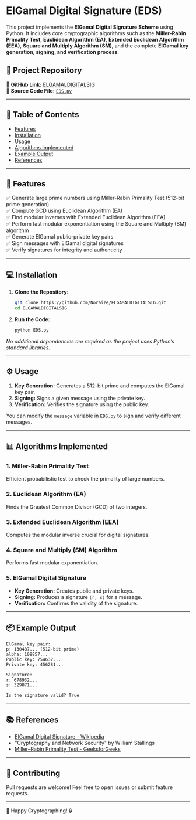 # ElGamal Digital Signature (EDS)

This project implements the **ElGamal Digital Signature Scheme** using Python. It includes core cryptographic algorithms such as the **Miller-Rabin Primality Test**, **Euclidean Algorithm (EA)**, **Extended Euclidean Algorithm (EEA)**, **Square and Multiply Algorithm (SM)**, and the complete **ElGamal key generation, signing, and verification process**.

## 📁 Project Repository  
🔗 **GitHub Link:** [ELGAMALDIGITALSIG](https://github.com/Noraize/ELGAMALDIGITALSIG)  
📄 **Source Code File:** [`EDS.py`](https://github.com/Noraize/ELGAMALDIGITALSIG/blob/main/EDS.py)

---

## 📝 Table of Contents
- [Features](#features)
- [Installation](#installation)
- [Usage](#usage)
- [Algorithms Implemented](#algorithms-implemented)
- [Example Output](#example-output)
- [References](#references)

---

## 🚀 Features
✅ Generate large prime numbers using Miller-Rabin Primality Test (512-bit prime generation)  
✅ Compute GCD using Euclidean Algorithm (EA)  
✅ Find modular inverses with Extended Euclidean Algorithm (EEA)  
✅ Perform fast modular exponentiation using the Square and Multiply (SM) algorithm  
✅ Generate ElGamal public-private key pairs  
✅ Sign messages with ElGamal digital signatures  
✅ Verify signatures for integrity and authenticity  

---

## 💻 Installation
1. **Clone the Repository:**
   ```bash
   git clone https://github.com/Noraize/ELGAMALDIGITALSIG.git
   cd ELGAMALDIGITALSIG
   ```
2. **Run the Code:**
   ```bash
   python EDS.py
   ```

_No additional dependencies are required as the project uses Python’s standard libraries._

---

## ⚙️ Usage
1. **Key Generation:** Generates a 512-bit prime and computes the ElGamal key pair.
2. **Signing:** Signs a given message using the private key.
3. **Verification:** Verifies the signature using the public key.

You can modify the `message` variable in `EDS.py` to sign and verify different messages.

---

## 📊 Algorithms Implemented
### 1. Miller-Rabin Primality Test  
Efficient probabilistic test to check the primality of large numbers.

### 2. Euclidean Algorithm (EA)  
Finds the Greatest Common Divisor (GCD) of two integers.

### 3. Extended Euclidean Algorithm (EEA)  
Computes the modular inverse crucial for digital signatures.

### 4. Square and Multiply (SM) Algorithm  
Performs fast modular exponentiation.

### 5. ElGamal Digital Signature  
- **Key Generation:** Creates public and private keys.
- **Signing:** Produces a signature `(r, s)` for a message.
- **Verification:** Confirms the validity of the signature.

---

## 📦 Example Output
```
ElGamal key pair:
p: 130487... (512-bit prime)
alpha: 109857...
Public key: 754632...
Private key: 456281...

Signature:
r: 678932...
s: 329871...

Is the signature valid? True
```

---

## 📚 References
- [ElGamal Digital Signature - Wikipedia](https://en.wikipedia.org/wiki/ElGamal_signature_scheme)  
- "Cryptography and Network Security" by William Stallings  
- [Miller–Rabin Primality Test - GeeksforGeeks](https://www.geeksforgeeks.org/primality-test-set-3-miller-rabin/)  

---

## 🤝 Contributing
Pull requests are welcome! Feel free to open issues or submit feature requests.

---


🚀 Happy Cryptographing! 🔒

